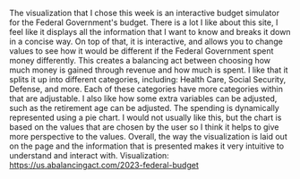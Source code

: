 The visualization that I chose this week is an interactive budget simulator for the Federal Government's budget. There is a lot I like about this site, I feel like it displays all the information that I want to know and breaks it down in a concise way. On top of that, it is interactive, and allows you to change values to see how it would be different if the Federal Government spent money differently. This creates a balancing act between choosing how much money is gained through revenue and how much is spent. I like that it splits it up into different categories, including: Health Care, Social Security, Defense, and more. Each of these categories have more categories within that are adjustable. I also like how some extra variables can be adjusted, such as the retirement age can be adjusted. The spending is dynamically represented using a pie chart. I would not usually like this, but the chart is based on the values that are chosen by the user so I think it helps to give more perspective to the values. Overall, the way the visualization is laid out on the page and the information that is presented makes it very intuitive to understand and interact with.
Visualization: https://us.abalancingact.com/2023-federal-budget
